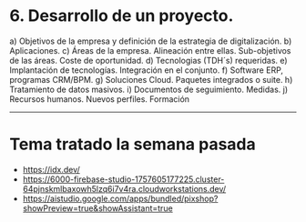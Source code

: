 # 6. Desarrollo de un proyecto.
a) Objetivos de la empresa y definición de la estrategia de digitalización.
b) Aplicaciones.
c) Áreas de la empresa. Alineación entre ellas. Sub-objetivos de las áreas. Coste de oportunidad.
d) Tecnologias (TDH´s) requeridas.
e) Implantación de tecnologías. Integración en el conjunto.
f) Software ERP, programas CRM/BPM.
g) Soluciones Cloud. Paquetes integrados o suite.
h) Tratamiento de datos masivos.
i) Documentos de seguimiento. Medidas.
j) Recursos humanos. Nuevos perfiles. Formación

-------------

# Tema tratado la semana pasada
* https://idx.dev/
* https://6000-firebase-studio-1757605177225.cluster-64pjnskmlbaxowh5lzq6i7v4ra.cloudworkstations.dev/
* https://aistudio.google.com/apps/bundled/pixshop?showPreview=true&showAssistant=true
